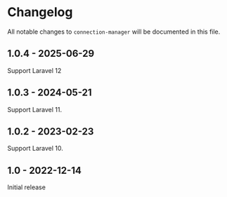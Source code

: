# Changelog

All notable changes to `connection-manager` will be documented in this file.

## 1.0.4 - 2025-06-29

Support Laravel 12

## 1.0.3 - 2024-05-21

Support Laravel 11.

## 1.0.2 - 2023-02-23

Support Laravel 10.

## 1.0 - 2022-12-14

Initial release
